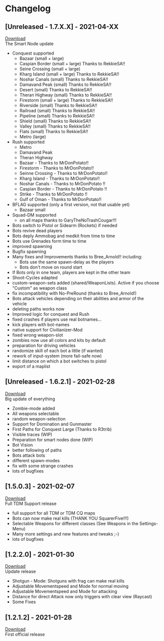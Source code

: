 # Changelog
 
## [Unreleased - 1.7.X.X] - 2021-04-XX
 
[Download](https://github.com/Joe91/fun-bots/archive/V1.7.0.19.zip)  
The Smart Node update

- Conquest supported
	- Bazaar (small + large)
	- Caspian Border (small + large) Thanks to RekkieSA!!
	- Seine Crossing (small + large)
	- Kharg Island (small + large) Thanks to RekkieSA!!
	- Noshar Canals (small) Thanks to RekkieSA!!
	- Damavand Peak (small) Thanks to RekkieSA!!
	- Desert (small) Thanks to RekkieSA!!
	- Theran Highway (small) Thanks to RekkieSA!!
	- Firestorm (small + large) Thanks to RekkieSA!!
	- Riverside (small) Thanks to RekkieSA!!
	- Railroad (small) Thanks to RekkieSA!!
	- Pipeline (small) Thanks to RekkieSA!!
	- Shield (small) Thanks to RekkieSA!!
	- Valley (small) Thanks to RekkieSA!!
	- Flats (small) Thanks to RekkieSA!!
	- Metro (large)
- Rush supported
	- Metro
	- Damavand Peak
	- Theran Highway
	- Bazaar - Thanks to MrDonPotato!!
	- Firestorm - Thanks to MrDonPotato!!
	- Seinne Crossing - Thanks to MrDonPotato!!
	- Kharg Island - Thanks to MrDonPotato!!
	- Noshar Canals - Thanks to MrDonPotato !!
	- Caspian Border - Thanks to MrDonPotato !!
	- Strike - Thanks to MrDonPotato !!
	- Gulf of Oman - Thanks to MrDonPotato!!
- BFLAG supported (only a first version, not that usable yet)
	- Bazaar small
- Squad-DM supported
	- on all maps thanks to GaryTheNoTrashCougar!!!
- Bots switch to Pistol or Sidearm (Rockets) if needed
- Bots revive dead players
- Bots deply Ammobag and medkit from time to time
- Bots use Grenades form time to time
- improved spawning
- Bugfix spawning
- Many fixes and Improvements thanks to Bree_Arnold!! including:
	- Bots use the same spawn-delay as the players
	- Bots don't move on round start
- If Bots only in one team, players are kept in the other team
- Shoot-Cycles adapted
- custom-weapon-sets added (shared/WeaponLists). Active if you choose "Custom" as weapon class
- fix incompatibility with No-PreRound (thanks to Bree_Arnold!)
- Bots attack vehicles depending on their abilities and armor of the vehicle
- deleting paths works now
- Improved logic for conquest and Rush
- fixed crashes if players use real botnames...
- kick players with bot-names
- native support for Civilianizer-Mod
- fixed wrong weapon-slot
- zombies now use all colors and kits by default
- preparation for driving vehicles
- randomize skill of each bot a little (if wanted)
- rework of input-system (more fail-safe now)
- limit distance on which a bot switches to pistol
- export of a maplist


## [Unreleased - 1.6.2.1] - 2021-02-28
 
[Download](https://github.com/Joe91/fun-bots/archive/V1.6.2.1.zip)  
Big update of everything

- Zombie-mode added
- All weapons selectable
- random weapon-selection
- Support for Domination and Gunmaster
- First Paths for Conquest Large (Thanks to R3trib)
- Visible traces (WIP)
- Preparation for smart nodes done (WIP)
- Bot Vision
- better following of paths
- Bots attack bots
- different spawn-modes
- fix with some strange crashes
- lots of bugfixes


## [1.5.0.3] - 2021-02-07
  
[Download](https://github.com/Joe91/fun-bots/releases/download/V1.5.0.1/fun-bots.zip)  
Full TDM Support release
 
- full support for all TDM or TDM CQ maps
- Bots can now make real kills (THANK YOU SquarerFive!!!)
- Selectable Weapons for different classes (See Weapons in the Settings-Menu)
- Many more settings and new features and tweaks ;-)
- lots of bugfixes
 
## [1.2.2.0] - 2021-01-30

[Download](https://github.com/Joe91/fun-bots/releases/download/V1.2.2.0/fun-bots.zip)  
Update release
 
- Shotgun - Mode: Shotguns with frag can make real kills
- Adjustable Movementspeed and Mode for normal moving
- Adjustable Movementspeed and Mode for attacking
- Distance for direct Attack now only triggers with clear view (Raycast)
- Some Fixes
 
 
## [1.2.1.2] - 2021-01-28

[Download](https://github.com/Joe91/fun-bots/releases/download/V1.2.1.2/fun-bots.zip)  
First official release
